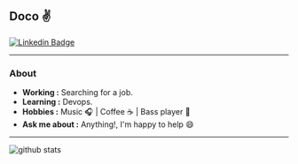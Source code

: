 ## Doco :v:
[![Linkedin Badge](https://img.shields.io/badge/LinkedIn-0077B5?style=for-the-badge&logo=linkedin&logoColor=white)](https://www.linkedin.com/in/vgrajanda/)

---------------------------------------------------------------------------------------------------------------------------------------------------------------------------------
### About
-  **Working :** Searching for a job.
-  **Learning :** Devops.
-  **Hobbies :** Music :headphones: | Coffee :coffee: | Bass player :guitar:
-  **Ask me about :** Anything!, I'm happy to help :smile:

---------------------------------------------------------------------------------------------------------------------------------------------------------------------------------

![github stats](https://github-readme-stats.vercel.app/api?username=vgrajanda&show_icons=true)
